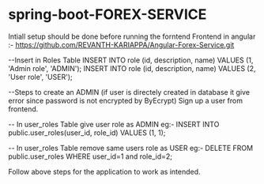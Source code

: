 # spring-boot-FOREX-SERVICE

Intiall setup should be done before running the forntend 
Frontend in angular :- https://github.com/REVANTH-KARIAPPA/Angular-Forex-Service.git



--Insert in Roles Table
INSERT INTO role (id, description, name) VALUES (1, 'Admin role', 'ADMIN');
INSERT INTO role (id, description, name) VALUES (2, 'User role', 'USER');


--Steps to create an ADMIN (if user is directely created in database it give error since password is not encrypted by ByEcrypt)
Sign up a user from frontend.


-- In user_roles Table give user role as ADMIN 
eg:-
INSERT INTO public.user_roles(user_id, role_id)
VALUES (1, 1);

-- In user_roles Table remove same users role as USER
eg:-
DELETE FROM public.user_roles
WHERE user_id=1 and role_id=2;

Follow above steps for the application to work as intended.

